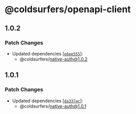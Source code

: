# @coldsurfers/openapi-client

## 1.0.2

### Patch Changes

- Updated dependencies [[`e6ee555`](https://github.com/coldsurfers/surfers-root/commit/e6ee5550f2e4653034c894daeba2d9d92203ef78)]:
  - @coldsurfers/native-auth@1.0.2

## 1.0.1

### Patch Changes

- Updated dependencies [[`da337ac`](https://github.com/coldsurfers/surfers-root/commit/da337ac4c4f3f36b32fc3def4161828c8665b02b)]:
  - @coldsurfers/native-auth@1.0.1
